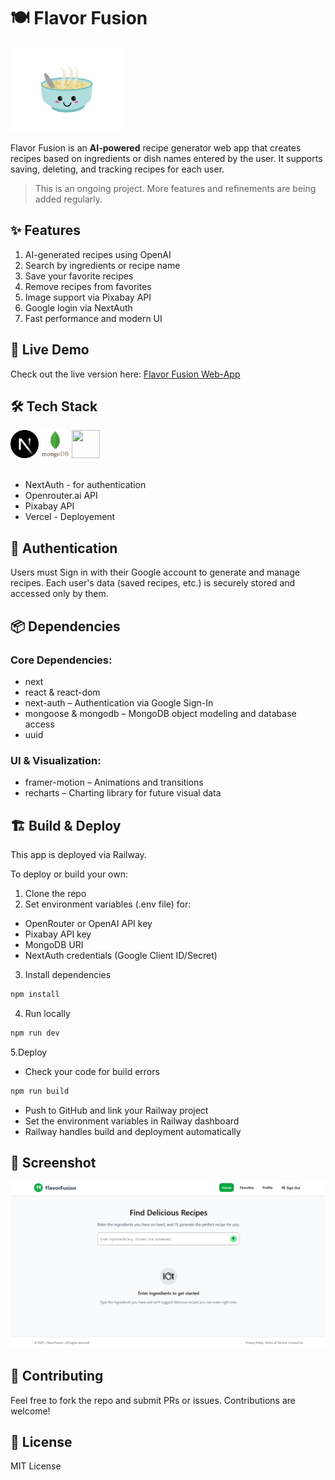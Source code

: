 # 🍽️ Flavor Fusion

<img src="bowl.gif" alt="Description" width="180"/>

Flavor Fusion is an **AI-powered** recipe generator web app that creates recipes based on ingredients or dish names entered by the user. It supports saving, deleting, and tracking recipes for each user.

> This is an ongoing project. More features and refinements are being added regularly.


## ✨ Features

1. AI-generated recipes using OpenAI
2. Search by ingredients or recipe name
3. Save your favorite recipes
4. Remove recipes from favorites
5. Image support via Pixabay API
6. Google login via NextAuth
7. Fast performance and modern UI

## 🚀 Live Demo

Check out the live version here: [Flavor Fusion Web-App](https://flavor-fusion-ai.vercel.app)

## 🛠️ Tech Stack
<div>
  <img src="https://raw.githubusercontent.com/devicons/devicon/master/icons/nextjs/nextjs-original.svg" alt="nextjs" width="45" height="45" />
  <img src="https://raw.githubusercontent.com/devicons/devicon/master/icons/mongodb/mongodb-original-wordmark.svg" alt="mongodb" width="45" height="45"/>
  <img src="https://upload.wikimedia.org/wikipedia/commons/d/d5/Tailwind_CSS_Logo.svg" width="45" height="45" />
</div>
  <br>
  
- NextAuth - for authentication
- Openrouter.ai API
- Pixabay API
- Vercel - Deployement


## 🔐 Authentication
Users must Sign in with their Google account to generate and manage recipes. Each user's data (saved recipes, etc.) is securely stored and accessed only by them.

## 📦 Dependencies
### Core Dependencies:
- next
- react & react-dom
- next-auth – Authentication via Google Sign-In
- mongoose & mongodb – MongoDB object modeling and database access
- uuid

### UI & Visualization:
- framer-motion – Animations and transitions
- recharts – Charting library for future visual data

## 🏗️ Build & Deploy

This app is deployed via Railway.

To deploy or build your own:
1. Clone the repo
2. Set environment variables (.env file) for:
- OpenRouter or OpenAI API key
- Pixabay API key
- MongoDB URI
- NextAuth credentials (Google Client ID/Secret)
3. Install dependencies
```bash
npm install
```
4. Run locally
```bash
npm run dev
```
5.Deploy
- Check your code for build errors
```bash
npm run build
```
- Push to GitHub and link your Railway project
- Set the environment variables in Railway dashboard
- Railway handles build and deployment automatically

## 📸 Screenshot
![Home Page image](image.png)

## 🤝 Contributing
Feel free to fork the repo and submit PRs or issues. Contributions are welcome!

## 📄 License
MIT License
